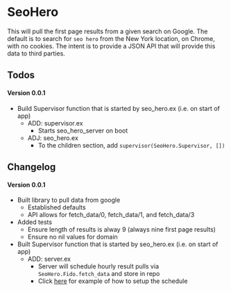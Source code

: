 # SeoHero

This will pull the first page results from a given search on Google. The default is to search for `seo hero` from the New York location, on Chrome, with no cookies. The intent is to provide a JSON API that will provide this data to third parties.

## Todos

#### Version 0.0.1

- Build Supervisor function that is started by seo_hero.ex (i.e. on start of app)
  - ADD: supervisor.ex
    - Starts seo_hero_server on boot
  - ADJ: seo_hero.ex
    - To the children section, add `supervisor(SeoHero.Supervisor, [])`

## Changelog

#### Version 0.0.1

- Built library to pull data from google
  - Established defaults
  - API allows for fetch_data/0, fetch_data/1, and fetch_data/3
- Added tests
  - Ensure length of results is alway 9 (always nine first page results)
  - Ensure no nil values for domain
- Built Supervisor function that is started by seo_hero.ex (i.e. on start of app)
  - ADD: server.ex
    - Server will schedule hourly result pulls via `SeoHero.Fido.fetch_data` and store in repo
    - Click [here](http://stackoverflow.com/questions/32085258/how-to-run-some-code-every-few-hours-in-phoenix-framework) for example of how to setup the schedule
